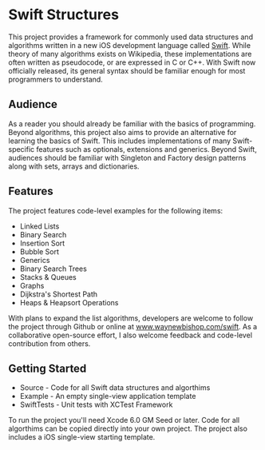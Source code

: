 Swift Structures
====================

This project provides a framework for commonly used data structures and algorithms written in a new iOS development language called <a href="http://developer.apple.com/swift" target="_blank">Swift</a>. While theory of many algorithms exists on Wikipedia, these implementations are often written as pseudocode, or are expressed in C or C++. With Swift now officially released, its general syntax should be familiar enough for most programmers to understand.  


Audience
---------------------

As a reader you should already be familiar with the basics of programming. Beyond algorithms, this project also aims to provide an alternative for learning the basics of Swift. This includes implementations of many Swift-specific features such as optionals, extensions and generics. Beyond Swift, audiences should be familiar with Singleton and Factory design patterns along with sets, arrays and dictionaries. 


Features
--------------------

The project features code-level examples for the following items:

+ Linked Lists
+ Binary Search
+ Insertion Sort
+ Bubble Sort
+ Generics
+ Binary Search Trees
+ Stacks & Queues
+ Graphs
+ Dijkstra's Shortest Path
+ Heaps & Heapsort Operations

With plans to expand the list algorithms, developers are welcome to follow the project through Github or online at www.waynewbishop.com/swift. As a collaborative open-source effort, I also welcome feedback and code-level contribution from others. 


Getting Started
--------------------

+ Source - Code for all Swift data structures and algorthims
+ Example - An empty single-view application template
+ SwiftTests - Unit tests with XCTest Framework

To run the project you'll need Xcode 6.0 GM Seed or later. Code for all algorthims can be copied directly into your own project. The project also includes a iOS single-view starting template.

